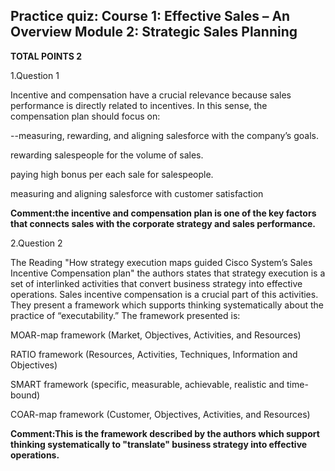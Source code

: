 ## Practice quiz: Course 1: Effective Sales – An Overview Module 2: Strategic Sales Planning

**TOTAL POINTS 2**

1.Question 1

Incentive and compensation have a crucial relevance because sales performance is directly related to incentives. In this sense, the compensation plan should focus on:



--measuring, rewarding, and aligning salesforce with the company’s goals.



rewarding salespeople for the volume of sales.



paying high bonus per each sale for salespeople.



measuring and aligning salesforce with customer satisfaction

**Comment:the incentive and compensation plan is one of the key factors that connects sales with the corporate strategy and sales performance.**

2.Question 2

The Reading "How strategy execution maps guided Cisco System’s Sales Incentive Compensation plan" the authors states that strategy execution is a set of interlinked activities that convert business strategy into effective operations. Sales incentive compensation is a crucial part of this activities. They present a framework which supports thinking systematically about the practice of “executability.” The framework presented is:



MOAR-map framework (Market, Objectives, Activities, and Resources)



RATIO framework (Resources, Activities, Techniques, Information and Objectives)



SMART framework (specific, measurable, achievable, realistic and time-bound)



COAR-map framework (Customer, Objectives, Activities, and Resources)



**Comment:This is the framework described by the authors which support thinking systematically to "translate" business strategy into effective operations.**